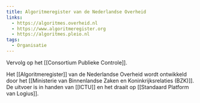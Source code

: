 ```yaml
---
title: Algoritmeregister van de Nederlandse Overheid
links:
  - https://algoritmes.overheid.nl
  - https://www.algoritmeregister.org
  - https://algoritmes.pleio.nl
tags:
  - Organisatie
---
```

Vervolg op het [[Consortium Publieke Controle]].

Het [[Algoritmeregister]] van de Nederlandse Overheid wordt ontwikkeld door het [[Ministerie van Binnenlandse Zaken en Koninkrijksrelaties (BZK)]]. De uitvoer is in handen van [[ICTU]] en het draait op [[Standaard Platform van Logius]].

